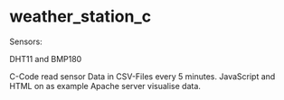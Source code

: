 # weather_station_c

Sensors:

DHT11 and 
BMP180

C-Code read sensor Data in CSV-Files every 5 minutes.
JavaScript and HTML on as example Apache server visualise data.
